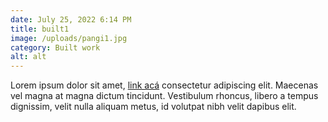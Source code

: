 ```yaml
---
date: July 25, 2022 6:14 PM
title: built1
image: /uploads/pangi1.jpg
category: Built work
alt: alt
---
```

  Lorem ipsum dolor sit amet, [link acá](https://www.google.com) consectetur adipiscing elit. Maecenas vel magna at magna dictum tincidunt. Vestibulum rhoncus, libero a tempus dignissim, velit nulla aliquam metus, id volutpat nibh velit dapibus elit.